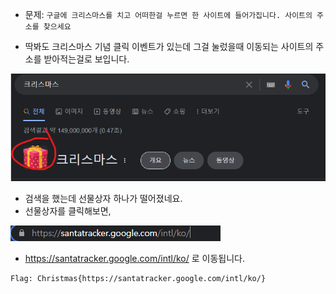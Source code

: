 * 문제: ```구글에 크리스마스를 치고 어떠한걸 누르면 한 사이트에 들어가집니다. 사이트의 주소를 찾으세요```

* 딱봐도 크리스마스 기념 클릭 이벤트가 있는데 그걸 눌렀을때 이동되는 사이트의 주소를 받아적는걸로 보입니다.

![alt C1](https://github.com/simnple/Christmas_ctf/blob/main/MISC/imgs/C1.png)
* 검색을 했는데 선물상자 하나가 떨어졌네요.
* 선물상자를 클릭해보면,

![alt C2](https://github.com/simnple/Christmas_ctf/blob/main/MISC/imgs/C2.png)
* https://santatracker.google.com/intl/ko/ 로 이동됩니다.
```
Flag: Christmas{https://santatracker.google.com/intl/ko/}
```